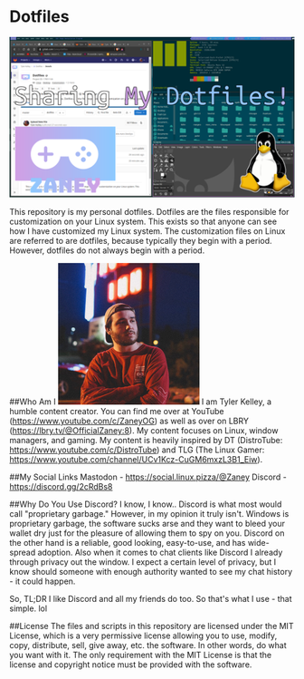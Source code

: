 # Dotfiles
![](screenshots/dotfiles1.png)

This repository is my personal dotfiles. Dotfiles are the files responsible for customization on your Linux system. This exists so that anyone can see how I have customized my Linux system. The customization files on Linux are referred to are dotfiles, because typically they begin with a period. However, dotfiles do not always begin with a period.

##Who Am I
![](pictureofme.JPG) 
I am Tyler Kelley, a humble content creator. You can find me over at YouTube (https://www.youtube.com/c/ZaneyOG) as well as over on LBRY (https://lbry.tv/@OfficialZaney:8). My content focuses on Linux, window managers, and gaming. My content is heavily inspired by DT (DistroTube: https://www.youtube.com/c/DistroTube) and TLG (The Linux Gamer: https://www.youtube.com/channel/UCv1Kcz-CuGM6mxzL3B1_Eiw).

##My Social Links
Mastodon - https://social.linux.pizza/@Zaney
Discord - https://discord.gg/2cRdBs8

##Why Do You Use Discord?
I know, I know.. Discord is what most would call "proprietary garbage." However, in my opinion it truly isn't. Windows is proprietary garbage, the software sucks arse and they want to bleed your wallet dry just for the pleasure of allowing them to spy on you. Discord on the other hand is a reliable, good looking, easy-to-use, and has wide-spread adoption. Also when it comes to chat clients like Discord I already through privacy out the window. I expect a certain level of privacy, but I know should someone with enough authority wanted to see my chat history - it could happen. 

So, TL;DR I like Discord and all my friends do too. So that's what I use - that simple. lol

##License
The files and scripts in this repository are licensed under the MIT License, which is a very permissive license allowing you to use, modify, copy, distribute, sell, give away, etc. the software.  In other words, do what you want with it.  The  only requirement with the MIT License is that the license and copyright notice must be provided with the software.